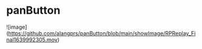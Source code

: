 # panButton

![image] (https://github.com/alangprs/panButton/blob/main/showImage/RPReplay_Final1639992305.mov)
